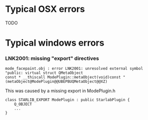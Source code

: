 # Typical OSX errors #

TODO

# Typical windows errors #

### LNK2001: missing "export" directives ###
```
mode_facepaint.obj : error LNK2001: unresolved external symbol "public: virtual struct QMetaObject 
const * __thiscall ModePlugin::metaObject(void)const " (metaObject@ModePlugin@@UBEPBUQMetaObject@@XZ)
```

This was caused by a missing export in ModePlugin.h
```
class STARLIB_EXPORT ModePlugin : public StarlabPlugin {
    Q_OBJECT
    ...
}
```